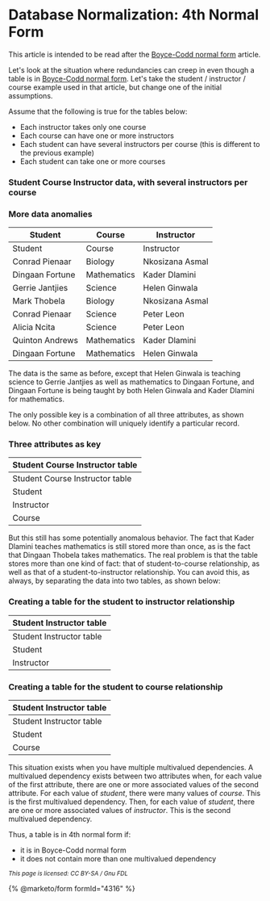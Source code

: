 
# Database Normalization: 4th Normal Form


This article is intended to be read after the [Boyce-Codd normal form](database-normalization-boyce-codd-normal-form.md) article.


Let's look at the situation where redundancies can creep in even though a table is in [Boyce-Codd normal form](database-normalization-boyce-codd-normal-form.md). Let's take the student / instructor / course example used in that article, but change one of the initial assumptions.


Assume that the following is true for the tables below:


* Each instructor takes only one course
* Each course can have one or more instructors
* Each student can have several instructors per course (this is different to the previous example)
* Each student can take one or more courses


### Student Course Instructor data, with several instructors per course


### More data anomalies



| Student | Course | Instructor |
| --- | --- | --- |
| Student | Course | Instructor |
| Conrad Pienaar | Biology | Nkosizana Asmal |
| Dingaan Fortune | Mathematics | Kader Dlamini |
| Gerrie Jantjies | Science | Helen Ginwala |
| Mark Thobela | Biology | Nkosizana Asmal |
| Conrad Pienaar | Science | Peter Leon |
| Alicia Ncita | Science | Peter Leon |
| Quinton Andrews | Mathematics | Kader Dlamini |
| Dingaan Fortune | Mathematics | Helen Ginwala |



The data is the same as before, except that Helen Ginwala is teaching science to Gerrie Jantjies as well as mathematics to Dingaan Fortune, and Dingaan Fortune is being taught by both Helen Ginwala and Kader Dlamini for mathematics.


The only possible key is a combination of all three attributes, as shown below. No other combination will uniquely identify a particular record.


### Three attributes as key



| Student Course Instructor table |
| --- |
| Student Course Instructor table |
| Student |
| Instructor |
| Course |



But this still has some potentially anomalous behavior. The fact that Kader Dlamini teaches mathematics is still stored more than once, as is the fact that Dingaan Thobela takes mathematics. The real problem is that the table stores more than one kind of fact: that of student-to-course relationship, as well as that of a student-to-instructor relationship. You can avoid this, as always, by separating the data into two tables, as shown below:


### Creating a table for the student to instructor relationship



| Student Instructor table |
| --- |
| Student Instructor table |
| Student |
| Instructor |



### Creating a table for the student to course relationship



| Student Instructor table |
| --- |
| Student Instructor table |
| Student |
| Course |



This situation exists when you have multiple multivalued dependencies. A multivalued dependency exists between two attributes when, for each value of the first attribute, there are one or more associated values of the second attribute. For each value of *student*, there were many values of *course*. This is the first multivalued dependency. Then, for each value of *student*, there are one or more associated values of *instructor*. This is the second multivalued dependency.


Thus, a table is in 4th normal form if:


* it is in Boyce-Codd normal form
* it does not contain more than one multivalued dependency


<sub>_This page is licensed: CC BY-SA / Gnu FDL_</sub>


{% @marketo/form formId="4316" %}
